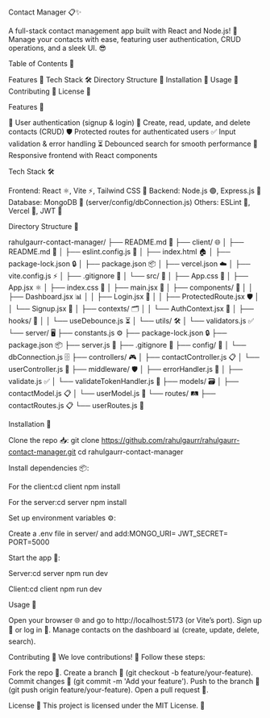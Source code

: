 Contact Manager 📋✨

A full-stack contact management app built with React and Node.js! 🚀 Manage your contacts with ease, featuring user authentication, CRUD operations, and a sleek UI. 😎

Table of Contents 📑

Features 🌟
Tech Stack 🛠️
Directory Structure 📂
Installation 🔧
Usage 📲
Contributing 🤝
License 📜

Features 🌟

🔐 User authentication (signup & login)
📝 Create, read, update, and delete contacts (CRUD)
🛡️ Protected routes for authenticated users
✅ Input validation & error handling
⏳ Debounced search for smooth performance
📱 Responsive frontend with React components

Tech Stack 🛠️

Frontend: React ⚛️, Vite ⚡, Tailwind CSS 🎨
Backend: Node.js 🟢, Express.js 🚀
Database: MongoDB 🍃 (server/config/dbConnection.js)
Others: ESLint 📏, Vercel 🚀, JWT 🔑

Directory Structure 📂

rahulgaurr-contact-manager/
├── README.md 📄
├── client/ 🌐
│   ├── README.md 📄
│   ├── eslint.config.js 📏
│   ├── index.html 🏠
│   ├── package-lock.json 🔒
│   ├── package.json 📦
│   ├── vercel.json ☁️
│   ├── vite.config.js ⚡
│   ├── .gitignore 🙈
│   └── src/ 📁
│       ├── App.css 🎨
│       ├── App.jsx ⚛️
│       ├── index.css 🎨
│       ├── main.jsx 🚀
│       ├── components/ 🧩
│       │   ├── Dashboard.jsx 📊
│       │   ├── Login.jsx 🔐
│       │   ├── ProtectedRoute.jsx 🛡️
│       │   └── Signup.jsx 📝
│       ├── contexts/ 🗂️
│       │   └── AuthContext.jsx 🔐
│       ├── hooks/ 🎣
│       │   └── useDebounce.js ⏳
│       └── utils/ 🛠️
│           └── validators.js ✅
└── server/ 🖥️
    ├── constants.js ⚙️
    ├── package-lock.json 🔒
    ├── package.json 📦
    ├── server.js 🚀
    ├── .gitignore 🙈
    ├── config/ 🔧
    │   └── dbConnection.js 🗄️
    ├── controllers/ 🎮
    │   ├── contactController.js 📋
    │   └── userController.js 👤
    ├── middleware/ 🛡️
    │   ├── errorHandler.js 🚨
    │   ├── validate.js ✅
    │   └── validateTokenHandler.js 🔑
    ├── models/ 🗃️
    │   ├── contactModel.js 📋
    │   └── userModel.js 👤
    └── routes/ 🛤️
        ├── contactRoutes.js 📋
        └── userRoutes.js 👤

Installation 🔧

Clone the repo 📥:
git clone https://github.com/rahulgaurr/rahulgaurr-contact-manager.git
cd rahulgaurr-contact-manager


Install dependencies 📦:

For the client:cd client
npm install


For the server:cd server
npm install




Set up environment variables ⚙️:

Create a .env file in server/ and add:MONGO_URI=<your-mongodb-connection-string>
JWT_SECRET=<your-jwt-secret>
PORT=5000




Start the app 🚀:

Server:cd server
npm run dev


Client:cd client
npm run dev





Usage 📲

Open your browser 🌐 and go to http://localhost:5173 (or Vite’s port).
Sign up 📝 or log in 🔐.
Manage contacts on the dashboard 📊 (create, update, delete, search).

Contributing 🤝
We love contributions! 💖 Follow these steps:

Fork the repo 🍴.
Create a branch 🌿 (git checkout -b feature/your-feature).
Commit changes 📝 (git commit -m 'Add your feature').
Push to the branch 🚀 (git push origin feature/your-feature).
Open a pull request 🙌.

License 📜
This project is licensed under the MIT License. 🎉

